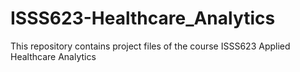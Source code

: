 # ISSS623-Healthcare_Analytics
This repository contains project files of the course ISSS623 Applied Healthcare Analytics
